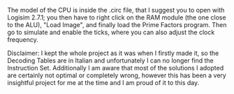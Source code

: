 The model of the CPU is inside the .circ file, that I suggest you to open with Logisim 2.7.1; you then have to right click on the RAM module (the one close to the ALU), "Load Image", 
and finally load the Prime Factors program. Then go to simulate and enable the ticks, where you can also adjust the clock frequency.

Disclaimer:
I kept the whole project as it was when I firstly made it, so the Decoding Tables are in Italian and unfortunately I can no longer find the Instruction Set. Additionally I am aware 
that most of the solutions I adopted are certainly not optimal or completely wrong, however this has been a very insightful project for me at the time and I am proud of it to this day.
